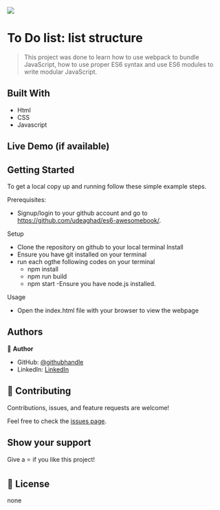 ![](https://img.shields.io/badge/Microverse-blueviolet)

# To Do list: list structure

> This project was done to learn how to use webpack to bundle JavaScript, how to use proper ES6 syntax and use ES6 modules to write modular JavaScript.

## Built With

- Html
- CSS 
- Javascript


## Live Demo (if available)



## Getting Started

To get a local copy up and running follow these simple example steps.


Prerequisites: 
   - Signup/login to your github account and go to https://github.com/udeaghad/es6-awesomebook/.
   
Setup
   - Clone the repository on github to your local terminal
Install
   - Ensure you have git installed on your terminal
   - run each ogthe following codes on your terminal
      -  npm install
      -  npm run build
      -  npm start
   -Ensure you have node.js installed.
  
Usage
   - Open the index.html file with your browser to view the webpage

## Authors

👤 **Author**

- GitHub: [@githubhandle](https://github.com/udeaghad)
- LinkedIn: [LinkedIn](https://www.linkedin.com/in/dozie-udeagha/)

## 🤝 Contributing

Contributions, issues, and feature requests are welcome!

Feel free to check the [issues page](https://github.com/udeaghad/to-do-list/issues).

## Show your support

Give a ⭐️ if you like this project!

## 📝 License

none
